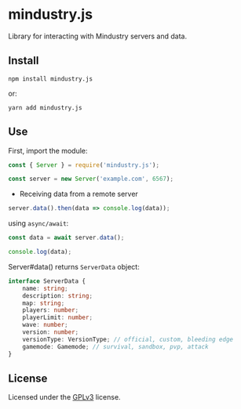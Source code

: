 # mindustry.js
Library for interacting with Mindustry servers and data.

## Install

```shell
npm install mindustry.js
```
or:
```shell
yarn add mindustry.js
```

## Use

First, import the module:
```js
const { Server } = require('mindustry.js');

const server = new Server('example.com', 6567);
```

* Receiving data from a remote server

```js
server.data().then(data => console.log(data));
```

using `async/await`:

```js
const data = await server.data();

console.log(data);
```

Server#data() returns `ServerData` object:

```ts
interface ServerData {
    name: string;
    description: string;
    map: string;
    players: number;
    playerLimit: number;
    wave: number;
    version: number;
    versionType: VersionType; // official, custom, bleeding edge
    gamemode: Gamemode; // survival, sandbox, pvp, attack
}
```

## License
Licensed under the [GPLv3](LICENSE) license.
